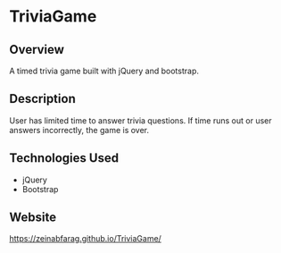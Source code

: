 # TriviaGame

## Overview

A timed trivia game built with jQuery and bootstrap.

## Description

User has limited time to answer trivia questions. If time runs out or user answers incorrectly, the game is over. 

## Technologies Used

* jQuery
* Bootstrap

## Website

https://zeinabfarag.github.io/TriviaGame/
